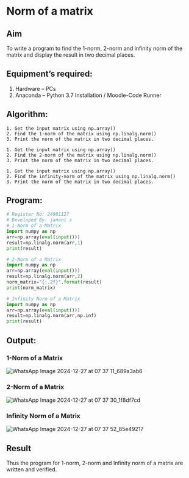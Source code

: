 # Norm of a matrix
## Aim
To write a program to find the 1-norm, 2-norm and infinity norm of the matrix and display the result in two decimal places.
## Equipment’s required:
1.	Hardware – PCs
2.	Anaconda – Python 3.7 Installation / Moodle-Code Runner
## Algorithm:
```
1. Get the input matrix using np.array()   
2. Find the 1-norm of the matrix using np.linalg.norm()
3. Print the norm of the matrix in two decimal places.
```

```  
1. Get the input matrix using np.array() 
2. Find the 2-norm of the matrix using np.linalg.norm()
3. Print the norm of the matrix in two decimal places.
```

```   
1. Get the input matrix using np.array()   
2. Find the infinity-norm of the matrix using np.linalg.norm()
3. Print the norm of the matrix in two decimal places.
```
   
## Program:
```Python
# Register No: 24901127
# Developed By: janani s
# 1-Norm of a Matrix
import numpy as np
arr=np.array(eval(input()))
result=np.linalg.norm(arr,1)
print(result)

# 2-Norm of a Matrix
import numpy as np
arr=np.array(eval(input()))
result=np.linalg.norm(arr,2)
norm_matrix="{:.2f}".format(result)
print(norm_matrix)

# Infinity Norm of a Matrix
import numpy as np
arr=np.array(eval(input()))
result=np.linalg.norm(arr,np.inf)
print(result)
```
## Output:
### 1-Norm of a Matrix
![WhatsApp Image 2024-12-27 at 07 37 11_689a3ab6](https://github.com/user-attachments/assets/16956cd1-2f82-4ed6-9a1f-ead5a0b27480)

### 2-Norm of a Matrix
![WhatsApp Image 2024-12-27 at 07 37 30_1f8df7cd](https://github.com/user-attachments/assets/f358f4dd-92d5-431b-8468-7d51ee824686)

### Infinity Norm of a Matrix
![WhatsApp Image 2024-12-27 at 07 37 52_85e49217](https://github.com/user-attachments/assets/f46da441-e5c6-4f71-9991-97a385897711)


## Result
Thus the program for 1-norm, 2-norm and Infinity norm of a matrix are written and verified.
